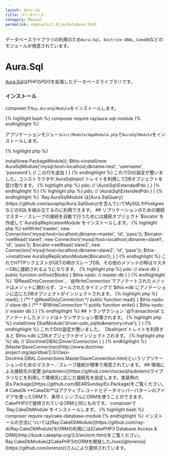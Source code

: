 ```yaml
---
layout: docs-ja
title: データベース
category: Manual
permalink: /manuals/1.0/ja/database.html
---
```


データベースライブラリの利用のため`Aura.Sql`、`Doctrine DBAL`, `CakeDB`などのモジュールが用意されています。

# Aura.Sql

[Aura.Sql](https://github.com/auraphp/Aura.Sql)はPHPのPDOを拡張したデータベースライブラリです。

### インストール

composerで`Ray.AuraSqlModule`をインストールします。

{% highlight bash %}
composer require ray/aura-sql-module
{% endhighlight %}

アプリケーションモジュール`src/Module/AppModule.php`で`AuraSqlModule`をインストールします。

{% highlight php %}
<?php
use BEAR\AppMeta\AppMeta;
use BEAR\Package\PackageModule;
use Ray\AuraSqlModule\AuraSqlModule; // この行を追加
use Ray\Di\AbstractModule;

class AppModule extends AbstractModule
{
    protected function configure()
    {
        $this->install(new PackageModule));
        $this->install(new AuraSqlModule('mysql:host=localhost;dbname=test', 'username', 'password');  // この行を追加
    }
}
{% endhighlight %}

これでDIの設定が整いました。コンストラクタや`AuraSqlInject`トレイトを利用してDBオブジェクトを受け取ります。

{% highlight php %}
<?php

use Aura\Sql\ExtendedPdoInterface;

class Index
{
    public function __construct(ExtendedPdoInterface $pdo)
    {
        return $this->pdo; // \Aura\Sql\ExtendedPdo
    }
}
{% endhighlight %}


{% highlight php %}
<?php
use Ray\AuraSqlModule\AuraSqlInject;

class Index
{
    use AuraSqlInject; 
 
    public function onGet()
    {
        return $this->pdo; // \Aura\Sql\ExtendedPdo
    }
}
{% endhighlight %}

`Ray.AuraSqlModule`は[Aura.SqlQuery](https://github.com/auraphp/Aura.SqlQuery)を含んでいてMySQLやPostgresなどのSQLを組み立てるのに利用できます。

## リプリケーションのための接続

マスター／スレーブの接続を自動で行うためには接続オブジェクト`$locator`を作成して`AuraSqlReplicationModule`をインストールします。

{% highlight php %}
<?php
use Ray\Di\AbstractModule;
use Ray\AuraSqlModule\AuraSqlModule;
use Ray\AuraSqlModule\Annotation\AuraSqlConfig;
use Aura\Sql\ConnectionLocator;

class AppModule extends AbstractModule
{
    protected function configure()
    {
        $locator = new ConnectionLocator;
        $locator->setWrite('master', new Connection('mysql:host=localhost;dbname=master', 'id', 'pass'));
        $locator->setRead('slave1',  new Connection('mysql:host=localhost;dbname=slave1', 'id', 'pass'));
        $locator->setRead('slave2',  new Connection('mysql:host=localhost;dbname=slave2', 'id', 'pass'));
        $this->install(new AuraSqlReplicationModule($locator));
    }
}

{% endhighlight %}

これでHTTPリクエストがGETの時がスレーブDB、その他のメソッドの時はマスターDBに接続されるようになります。

{% highlight php %}
<?php

class User
{
    public $pdo;

    public function onGet()
    {
         $this->pdo: // slave db
    }

    public function onPost($todo)
    {
         $this->pdo: // master db
    }
}
{% endhighlight %}

`@ReadOnlyConnection`、`@WriteConnection`でアノテートされたメソッドはメソッドに関わらず、コールされたタイミングで`$this->db`にアノテーションに応じたDBオブジェクトがインジェクトされます。

{% highlight php %}
<?php
use Ray\AuraSqlModule\Annotation\ReadOnlyConnection;  // important
use Ray\AuraSqlModule\Annotation\WriteConnection;     // important

class User
{
    public $pdo;
    
    public function onPost($todo)
    {
         $this->read();
    }

    /**
     * @ReadOnlyConnection
     */
    public function read()
    {
         $this->pdo: // slave db
    }

    /**
     * @WriteConnection
     */
    public function write()
    {
         $this->pdo: // master db
    }
}
{% endhighlight %}

## トランザクション

`@Transactional`とアノテートしたメソッドはトランザクション管理されます。

{% highlight php %}
<?php
use Ray\AuraSqlModule\Annotation\Transactional;

// ....
    /**
     * @Transactional
     */
    public function write()
    {
         // 例外発生したら\Ray\AuraSqlModule\Exception\RollbackExceptionに
    }
{% endhighlight %}

# Doctrine DBAL

[Doctrine DBAL](http://www.doctrine-project.org/projects/dbal.html)もデータベースの抽象化レイヤーです。

composerで`Ray.DbalModule`をインストールします。

{% highlight bash %}
composer require ray/dbal-module
{% endhighlight %}

アプリケーションモジュールで`DbalModule`をインストールします。

{% highlight php %}
<?php
use Ray\DbalModule\DbalModule;
use Ray\Di\AbstractModule;

class AppModule extends AbstractModule
{
    protected function configure()
    {
        $this->install(new DbalModule('driver=pdo_sqlite&memory=true');
    }
}
{% endhighlight %}

これでDIの設定が整いました。
`DbalInject`トレイトを利用すると`$this->db`にDBオブジェクトがインジェクトされます。

{% highlight php %}
<?php
use Ray\DbalModule\DbalInject;

class Index
{
    use DbalInject;
 
    public function onGet()
    {
        return $this->db; // \Doctrine\DBAL\Driver\Connection
    }
}
{% endhighlight %}

[MasterSlaveConnection](http://www.doctrine-project.org/api/dbal/2.0/class-Doctrine.DBAL.Connections.MasterSlaveConnection.html)というリプリケーションのためのマスター／スレーブ接続が標準で用意されています。

## 環境による接続先の変更

[phpdotenv](https://github.com/vlucas/phpdotenv)ライブラリなどを利用して環境先に応じた接続先を設定します。実装例の[Ex.Package](https://github.com/BEARSunday/Ex.Package)をご覧ください。

# CakeDb

**CakeDb**はアクティブレコードとデータマッパーパターンのアイデアを使ったORMで、素早くシンプルにORMを使うことができます。CakePHP3で提供されているORMと同じものです。

composerで`Ray.CakeDbModule`をインストールします。

{% highlight bash %}
composer require ray/cake-database-module
{% endhighlight %}

インストールの方法については[Ray.CakeDbModule](https://github.com/ray-di/Ray.CakeDbModule)をORMの利用には[CakePHP3 Database Access & ORM](http://book.cakephp.org/3.0/en/orm.html)をご覧ください。

Ray.CakeDbModuleはCakePHP3のORMを開発したJose([@lorenzo](https://github.com/lorenzo))さんにより提供されています。


